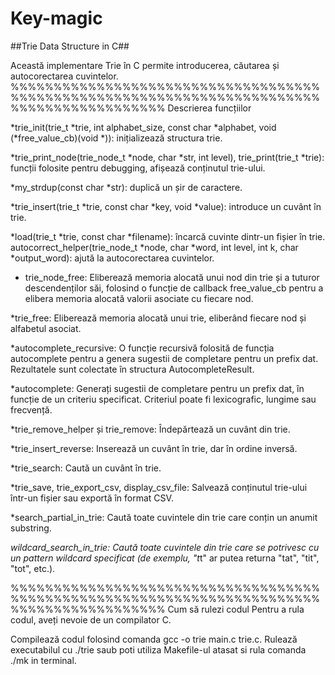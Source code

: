 # Key-magic
##Trie Data Structure in C##

Această implementare Trie în C permite introducerea, căutarea și autocorectarea cuvintelor.
%%%%%%%%%%%%%%%%%%%%%%%%%%%%%%%%%%%%%%%%%%%%%%%%%%%%%%%%%%%%%%%%%%%%%%%%%%%%%%%%%%%%%%%%%%
Descrierea funcțiilor

*trie_init(trie_t *trie, int alphabet_size, const char *alphabet, void (*free_value_cb)(void *)): inițializează structura trie.

*trie_print_node(trie_node_t *node, char *str, int level), trie_print(trie_t *trie): funcții folosite pentru debugging, afișează conținutul trie-ului.

*my_strdup(const char *str): duplică un șir de caractere.

*trie_insert(trie_t *trie, const char *key, void *value): introduce un cuvânt în trie.

*load(trie_t *trie, const char *filename): încarcă cuvinte dintr-un fișier în trie.
autocorrect_helper(trie_node_t *node, char *word, int level, int k, char *output_word): ajută la autocorectarea cuvintelor.

* trie_node_free: Eliberează memoria alocată unui nod din trie și a tuturor descendenților săi, folosind o funcție de callback free_value_cb pentru a elibera memoria alocată valorii asociate cu fiecare nod.

*trie_free: Eliberează memoria alocată unui trie, eliberând fiecare nod și alfabetul asociat.

*autocomplete_recursive: O funcție recursivă folosită de funcția autocomplete pentru a genera sugestii de completare pentru un prefix dat. Rezultatele sunt colectate în structura AutocompleteResult.

*autocomplete: Generați sugestii de completare pentru un prefix dat, în funcție de un criteriu specificat. Criteriul poate fi lexicografic, lungime sau frecvență.

*trie_remove_helper și trie_remove: Îndepărtează un cuvânt din trie.

*trie_insert_reverse: Inserează un cuvânt în trie, dar în ordine inversă.

*trie_search: Caută un cuvânt în trie.

*trie_save, trie_export_csv, display_csv_file: Salvează conținutul trie-ului într-un fișier sau exportă în format CSV.

*search_partial_in_trie: Caută toate cuvintele din trie care conțin un anumit substring.

*wildcard_search_in_trie: Caută toate cuvintele din trie care se potrivesc cu un pattern wildcard specificat (de exemplu, "t*t" ar putea returna "tat", "tit", "tot", etc.).

%%%%%%%%%%%%%%%%%%%%%%%%%%%%%%%%%%%%%%%%%%%%%%%%%%%%%%%%%%%%%%%%%%%%%%%%%%%%%%%%%%%%%%%%%%
Cum să rulezi codul
Pentru a rula codul, aveți nevoie de un compilator C.

Compilează codul folosind comanda gcc -o trie main.c trie.c. 
Rulează executabilul cu ./trie saub poti utiliza Makefile-ul atasat si rula comanda ./mk in terminal.
